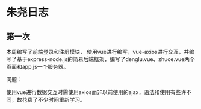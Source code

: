 # 朱尧日志

## 第一次

本周编写了前端登录和注册模块， 使用vue进行编写，vue-axios进行交互，并编写了基于express-node.js的简易后端框架，编写了denglu.vue、zhuce.vue两个页面和app.js一个服务器。

问题：

使用vue进行数据交互时需使用axios而非以前使用的ajax，语法和使用有些许不同，故花费了不少时间重新学习。

